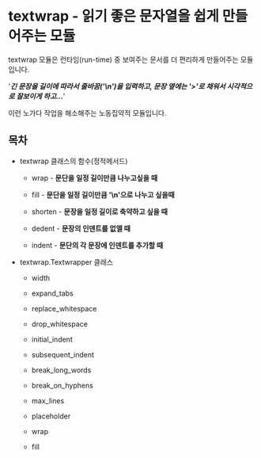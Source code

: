 # textwrap - 읽기 좋은 문자열을 쉽게 만들어주는 모듈

textwrap 모듈은 런타임(run-time) 중 보여주는 문서를 더 편리하게 만들어주는 모듈입니다.

'***긴 문장을 길이에 따라서 줄바꿈('\n')을 입력하고, 문장 옆에는 '>'로 채워서 시각적으로 잘보이게 하고...***'

이런 노가다 작업을 해소해주는 노동집약적 모듈입니다.

## 목차

* textwrap 클래스의 함수(정적메서드)
    
    * wrap      - **문단을 일정 길이만큼 나누고싶을 때**
    
    * fill      - **문단을 일정 길이만큼 '\n'으로 나누고 싶을때**
    
    * shorten   - **문장을 일정 길이로 축약하고 싶을 때**
    
    * dedent    - **문장의 인덴트를 없앨 때**
    
    * indent    - **문단의 각 문장에 인덴트를 추가할 때**

* textwrap.Textwrapper 클래스

    * width
    
    * expand_tabs
    
    * replace_whitespace
    
    * drop_whitespace
    
    * initial_indent
    
    * subsequent_indent
    
    * break_long_words
    
    * break_on_hyphens

    * max_lines
    
    * placeholder
    
    * wrap
    
    * fill